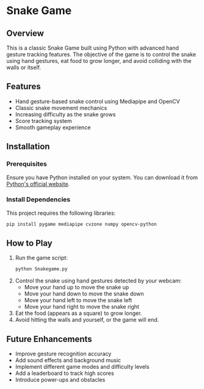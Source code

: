 # Snake Game

## Overview
This is a classic Snake Game built using Python with advanced hand gesture tracking features. The objective of the game is to control the snake using hand gestures, eat food to grow longer, and avoid colliding with the walls or itself.

## Features
- Hand gesture-based snake control using Mediapipe and OpenCV
- Classic snake movement mechanics
- Increasing difficulty as the snake grows
- Score tracking system
- Smooth gameplay experience

## Installation
### Prerequisites
Ensure you have Python installed on your system. You can download it from [Python's official website](https://www.python.org/downloads/).

### Install Dependencies
This project requires the following libraries:
```bash
pip install pygame mediapipe cvzone numpy opencv-python
```

## How to Play
1. Run the game script:
   ```bash
   python Snakegame.py
   ```
2. Control the snake using hand gestures detected by your webcam:
   - Move your hand up to move the snake up
   - Move your hand down to move the snake down
   - Move your hand left to move the snake left
   - Move your hand right to move the snake right
3. Eat the food (appears as a square) to grow longer.
4. Avoid hitting the walls and yourself, or the game will end.



## Future Enhancements
- Improve gesture recognition accuracy
- Add sound effects and background music
- Implement different game modes and difficulty levels
- Add a leaderboard to track high scores
- Introduce power-ups and obstacles




